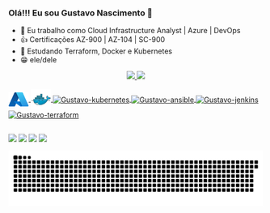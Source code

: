 ### Olá!!! Eu sou Gustavo Nascimento 🤚

- 🔭 Eu trabalho como Cloud Infrastructure Analyst | Azure | DevOps
- 👍 Certificações AZ-900 | AZ-104 | SC-900
- 📖 Estudando Terraform, Docker e Kubernetes
- 😁 ele/dele

<div align="center">
  <a href="https://github.com/ffantasma">
  <img height="180em" src="https://github-readme-stats.vercel.app/api?username=ffantasma&show_icons=true&theme=dracula&include_all_commits=true&count_private=true"/>
  <img height="180em" src="https://github-readme-stats.vercel.app/api/top-langs/?username=ffantasma&layout=compact&langs_count=7&theme=dracula"/>
</div>
  
<div style="display: inline_block"><br>
  <img align="center" alt="Gustavo-Azure" height="30" width="40" src="https://raw.githubusercontent.com/devicons/devicon/master/icons/azure/azure-original.svg">
  <img align="center" alt="Gustavo-Docker" height="40" width="40" src="https://raw.githubusercontent.com/devicons/devicon/master/icons/docker/docker-original.svg">
  <img align="center" alt="Gustavo-kubernetes" height="30" width="40" src="https://cdn.jsdelivr.net/gh/devicons/devicon/icons/kubernetes/kubernetes-plain.svg" />
  <img align="center" alt="Gustavo-ansible" height="30" width="40" src="https://cdn.jsdelivr.net/gh/devicons/devicon/icons/ansible/ansible-original.svg" />
  <img align="center" alt="Gustavo-jenkins" height="30" width="40" src="https://cdn.jsdelivr.net/gh/devicons/devicon/icons/terraform/terraform-original.svg" />
  <img align="center" alt="Gustavo-terraform" height="30" width="40" src="https://cdn.jsdelivr.net/gh/devicons/devicon/icons/jenkins/jenkins-original.svg" />
</div>

##
  
<div>
  <a href="https://www.youtube.com/channel/UC5WO8Nh8g1AF6zzQGT6lrvw" target="_blank"><img src="https://img.shields.io/badge/YouTube-FF0000?style=for-the-badge&logo=youtube&logoColor=white" target="_blank"></a>
  <a href="https://www.instagram.com/gustavohsantosn/" target="_blank"><img src="https://img.shields.io/badge/-Instagram-%23E4405F?style=for-the-badge&logo=instagram&logoColor=white" target="_blank"></a>
 	<a href="https://www.twitch.tv/gustavonascimento" target="_blank"><img src="https://img.shields.io/badge/Twitch-9146FF?style=for-the-badge&logo=twitch&logoColor=white" target="_blank"></a>
  <a href="https://www.linkedin.com/in/gustavohsnascimento/" target="_blank"><img src="https://img.shields.io/badge/-LinkedIn-%230077B5?style=for-the-badge&logo=linkedin&logoColor=white" target="_blank"></a> 
</div>
  
 ![Snake animation](https://github.com/ffantasma/ffantasma/blob/output/github-contribution-grid-snake.svg)

